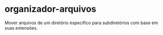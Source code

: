 # organizador-arquivos
Mover arquivos de um diretório específico para subdiretórios com base em suas extensões.
